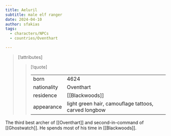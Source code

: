 ```yaml
---
title: Aeluril
subtitle: male elf ranger
date: 2024-04-10
author: sfakias
tags:
  - characters/NPCs
  - countries/Oventhart

---
```

> [!attributes]
> 
> > [!quote]
> >
> > | | |
> > | --- | --- |
> > | born | 4624 |
> > | nationality | Oventhart |
> > | residence | [[Blackwoods]] |
> > | appearance | light green hair, camouflage tattoos, carved longbow |

The third best archer of [[Oventhart]] and second-in-command of [[Ghostwatch]]. He spends most of his time in [[Blackwoods]].